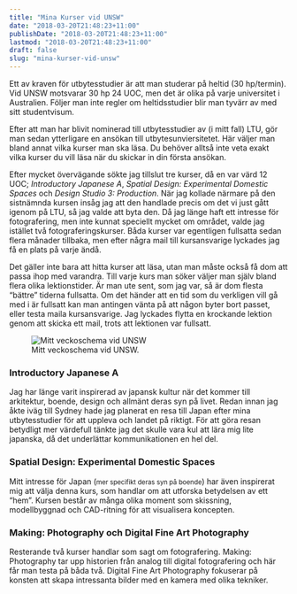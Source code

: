 ```yaml
---
title: "Mina Kurser vid UNSW"
date: "2018-03-20T21:48:23+11:00"
publishDate: "2018-03-20T21:48:23+11:00"
lastmod: "2018-03-20T21:48:23+11:00"
draft: false
slug: "mina-kurser-vid-unsw"
---
```


E<span class="small-caps">tt av kraven för utbytesstudier</span> är att man studerar på heltid (30 hp/termin). Vid <abbr>UNSW</abbr> motsvarar 30 hp 24 <abbr>UOC</abbr>, men det är olika på varje universitet i Australien. Följer man inte regler om heltidsstudier blir man tyvärr av med sitt studentvisum.

Efter att man har blivit nominerad till utbytesstudier av (i mitt fall) <abbr>LTU</abbr>, gör man sedan ytterligare en ansökan till utbytesunviersitetet. Här väljer man bland annat vilka kurser man ska läsa. Du behöver alltså inte veta exakt vilka kurser du vill läsa när du skickar in din första ansökan.

Efter mycket övervägande sökte jag tillslut tre kurser, då en var värd 12 <abbr>UOC</abbr>; *Introductory Japanese A*, *Spatial Design: Experimental Domestic Spaces* och *Design Studio 3: Production*. När jag kollade närmare på den sistnämnda kursen insåg jag att den handlade precis om det vi just gått igenom på <abbr>LTU</abbr>, så jag valde att byta den. Då jag länge haft ett intresse för fotografering, men inte kunnat speciellt mycket om området, valde jag istället två fotograferingskurser. Båda kurser var egentligen fullsatta sedan flera månader tillbaka, men efter några mail till kursansvarige lyckades jag få en plats på varje ändå.

Det gäller inte bara att hitta kurser att läsa, utan man måste också få dom att passa ihop med varandra. Till varje kurs man söker väljer man själv bland flera olika lektionstider. Är man ute sent, som jag var, så är dom flesta “bättre” tiderna fullsatta. Om det händer att en tid som du verkligen vill gå med i är fullsatt kan man antingen vänta på att någon byter bort passet, eller testa maila kursansvarige. Jag lyckades flytta en krockande lektion genom att skicka ett mail, trots att lektionen var fullsatt.

<figure>
    <img
    sizes="(max-width: 540px) 100vw, 540px"
    srcset="
    /img/schedule.jpg 540w"
    src="/img/schedule.jpg"
    alt="Mitt veckoschema vid UNSW">
    <figcaption>Mitt veckoschema vid <abbr>UNSW</abbr>.</figcaption>
</figure>

### Introductory Japanese A
Jag har länge varit inspirerad av japansk kultur när det kommer till arkitektur, boende, design och allmänt deras syn på livet. Redan innan jag åkte iväg till Sydney hade jag planerat en resa till Japan efter mina utbytesstudier för att uppleva och landet på riktigt. För att göra resan betydligt mer värdefull tänkte jag det skulle vara kul att lära mig lite japanska, då det underlättar kommunikationen en hel del.

### Spatial Design: Experimental Domestic Spaces
Mitt intresse för Japan (<small>mer specifikt deras syn på boende</small>) har även inspirerat mig att välja denna kurs, som handlar om att utforska betydelsen av ett “hem”. Kursen består av många olika moment som skissning, modellbyggnad och CAD-ritning för att visualisera koncepten.

### Making: Photography och Digital Fine Art Photography
Resterande två kurser handlar som sagt om fotografering. Making: Photography tar upp historien från analog till digital fotografering och här får man testa på båda två. Digital Fine Art Photography fokuserar på konsten att skapa intressanta bilder med en kamera med olika tekniker.